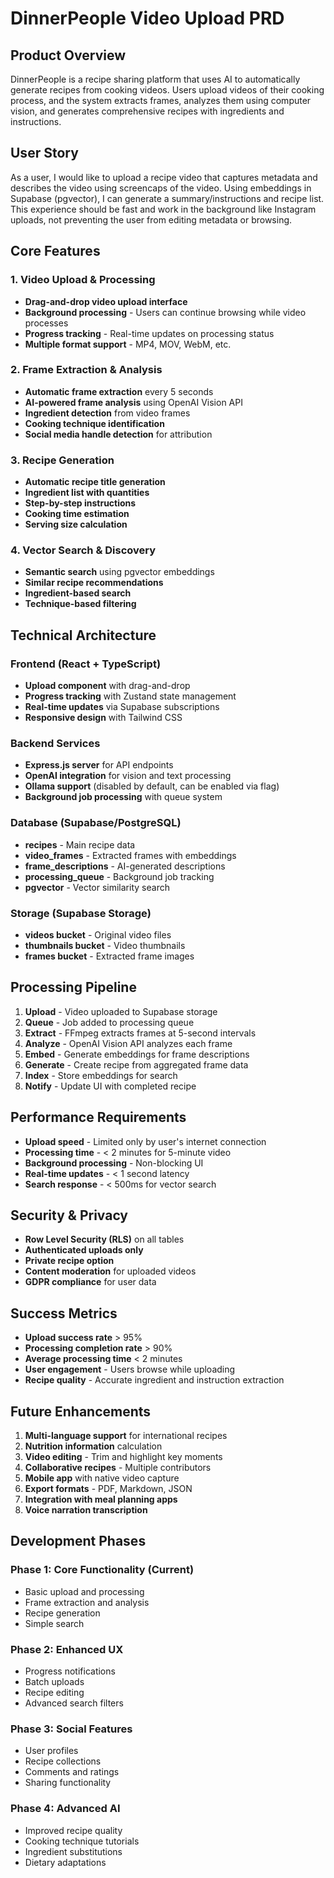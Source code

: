 # DinnerPeople Video Upload PRD

## Product Overview

DinnerPeople is a recipe sharing platform that uses AI to automatically generate recipes from cooking videos. Users upload videos of their cooking process, and the system extracts frames, analyzes them using computer vision, and generates comprehensive recipes with ingredients and instructions.

## User Story

As a user, I would like to upload a recipe video that captures metadata and describes the video using screencaps of the video. Using embeddings in Supabase (pgvector), I can generate a summary/instructions and recipe list. This experience should be fast and work in the background like Instagram uploads, not preventing the user from editing metadata or browsing.

## Core Features

### 1. Video Upload & Processing
- **Drag-and-drop video upload interface**
- **Background processing** - Users can continue browsing while video processes
- **Progress tracking** - Real-time updates on processing status
- **Multiple format support** - MP4, MOV, WebM, etc.

### 2. Frame Extraction & Analysis
- **Automatic frame extraction** every 5 seconds
- **AI-powered frame analysis** using OpenAI Vision API
- **Ingredient detection** from video frames
- **Cooking technique identification**
- **Social media handle detection** for attribution

### 3. Recipe Generation
- **Automatic recipe title generation**
- **Ingredient list with quantities**
- **Step-by-step instructions**
- **Cooking time estimation**
- **Serving size calculation**

### 4. Vector Search & Discovery
- **Semantic search** using pgvector embeddings
- **Similar recipe recommendations**
- **Ingredient-based search**
- **Technique-based filtering**

## Technical Architecture

### Frontend (React + TypeScript)
- **Upload component** with drag-and-drop
- **Progress tracking** with Zustand state management
- **Real-time updates** via Supabase subscriptions
- **Responsive design** with Tailwind CSS

### Backend Services
- **Express.js server** for API endpoints
- **OpenAI integration** for vision and text processing
- **Ollama support** (disabled by default, can be enabled via flag)
- **Background job processing** with queue system

### Database (Supabase/PostgreSQL)
- **recipes** - Main recipe data
- **video_frames** - Extracted frames with embeddings
- **frame_descriptions** - AI-generated descriptions
- **processing_queue** - Background job tracking
- **pgvector** - Vector similarity search

### Storage (Supabase Storage)
- **videos bucket** - Original video files
- **thumbnails bucket** - Video thumbnails
- **frames bucket** - Extracted frame images

## Processing Pipeline

1. **Upload** - Video uploaded to Supabase storage
2. **Queue** - Job added to processing queue
3. **Extract** - FFmpeg extracts frames at 5-second intervals
4. **Analyze** - OpenAI Vision API analyzes each frame
5. **Embed** - Generate embeddings for frame descriptions
6. **Generate** - Create recipe from aggregated frame data
7. **Index** - Store embeddings for search
8. **Notify** - Update UI with completed recipe

## Performance Requirements

- **Upload speed** - Limited only by user's internet connection
- **Processing time** - < 2 minutes for 5-minute video
- **Background processing** - Non-blocking UI
- **Real-time updates** - < 1 second latency
- **Search response** - < 500ms for vector search

## Security & Privacy

- **Row Level Security (RLS)** on all tables
- **Authenticated uploads only**
- **Private recipe option**
- **Content moderation** for uploaded videos
- **GDPR compliance** for user data

## Success Metrics

- **Upload success rate** > 95%
- **Processing completion rate** > 90%
- **Average processing time** < 2 minutes
- **User engagement** - Users browse while uploading
- **Recipe quality** - Accurate ingredient and instruction extraction

## Future Enhancements

1. **Multi-language support** for international recipes
2. **Nutrition information** calculation
3. **Video editing** - Trim and highlight key moments
4. **Collaborative recipes** - Multiple contributors
5. **Mobile app** with native video capture
6. **Export formats** - PDF, Markdown, JSON
7. **Integration with meal planning apps**
8. **Voice narration transcription**

## Development Phases

### Phase 1: Core Functionality (Current)
- Basic upload and processing
- Frame extraction and analysis
- Recipe generation
- Simple search

### Phase 2: Enhanced UX
- Progress notifications
- Batch uploads
- Recipe editing
- Advanced search filters

### Phase 3: Social Features
- User profiles
- Recipe collections
- Comments and ratings
- Sharing functionality

### Phase 4: Advanced AI
- Improved recipe quality
- Cooking technique tutorials
- Ingredient substitutions
- Dietary adaptations